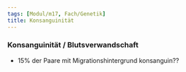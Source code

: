 ```yaml
---
tags: [Modul/m17, Fach/Genetik]
title: Konsanguinität
---
```

### Konsanguinität / Blutsverwandschaft
- 15% der Paare mit Migrationshintergrund konsanguin??